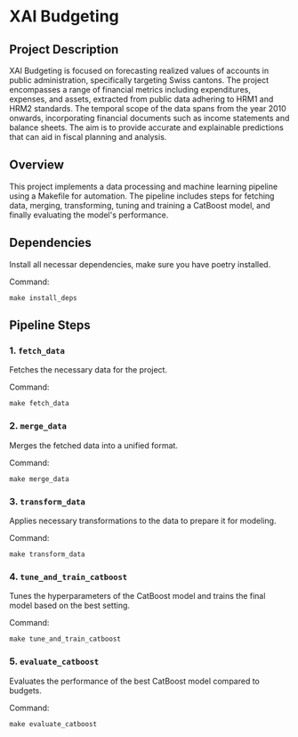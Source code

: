 # XAI Budgeting

## Project Description
XAI Budgeting is focused on forecasting realized values of accounts in public administration, specifically targeting Swiss cantons. The project encompasses a range of financial metrics including expenditures, expenses, and assets, extracted from public data adhering to HRM1 and HRM2 standards. The temporal scope of the data spans from the year 2010 onwards, incorporating financial documents such as income statements and balance sheets. The aim is to provide accurate and explainable predictions that can aid in fiscal planning and analysis.

## Overview

This project implements a data processing and machine learning pipeline using a Makefile for automation. The pipeline includes steps for fetching data, merging, transforming, tuning and training a CatBoost model, and finally evaluating the model's performance.

## Dependencies
Install all necessar dependencies, make sure you have poetry installed. 

Command:
```shell
make install_deps
```

## Pipeline Steps

### 1. `fetch_data`
Fetches the necessary data for the project.

Command:
```shell
make fetch_data
```

### 2. `merge_data`
Merges the fetched data into a unified format.

Command:
```shell
make merge_data
```

### 3. `transform_data`
Applies necessary transformations to the data to prepare it for modeling.

Command:
```shell
make transform_data
```

### 4. `tune_and_train_catboost`
Tunes the hyperparameters of the CatBoost model and trains the final model based on the best setting.

Command:
```shell
make tune_and_train_catboost
```

### 5. `evaluate_catboost`
Evaluates the performance of the best CatBoost model compared to budgets. 

Command:
```shell
make evaluate_catboost
```
